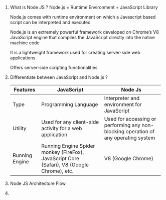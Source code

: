 1. What is Node JS ?
   Node.js = Runtime Environment + JavaScript Library
   
   Node.js comes with runtime environment on which a Javascript based script can be interpreted and executed
   
   Node.js is an extremely powerful framework developed on Chrome’s V8 JavaScript engine that compiles the JavaScript directly into the native machine code
   
   It is a lightweight framework used for creating server-side web applications
   
   Offers server-side scripting functionalities
         
2. Differentiate between JavaScript and Node.js ?

   |  Features | JavaScript |  Node Js |
   | --- | --- | --- |
   | Type | Programming Language  | Interpreter and environment for JavaScript |
   | Utility | Used for any client-side activity for a web application  | Used for accessing or performing any non-blocking operation of any operating system |
   | Running Engine | Running Engine	Spider monkey (FireFox), JavaScript Core (Safari), V8 (Google Chrome), etc.  | V8 (Google Chrome) |

4. Node JS Architecture Flow 
5. 
